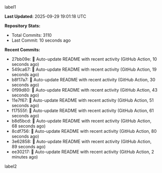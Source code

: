 
label1 
<!-- ACTIVITY_START -->
**Last Updated:** 2025-09-29 19:01:18 UTC

**Repository Stats:**
- Total Commits: 3110
- Last Commit: 10 seconds ago

**Recent Commits:**
- 27bb09e: 🤖 Auto-update README with recent activity (GitHub Action, 10 seconds ago)
- 549ca67: 🤖 Auto-update README with recent activity (GitHub Action, 19 seconds ago)
- b8f17a7: 🤖 Auto-update README with recent activity (GitHub Action, 30 seconds ago)
- 0f99d80: 🤖 Auto-update README with recent activity (GitHub Action, 43 seconds ago)
- 11e7f67: 🤖 Auto-update README with recent activity (GitHub Action, 51 seconds ago)
- f17555f: 🤖 Auto-update README with recent activity (GitHub Action, 61 seconds ago)
- b8d5bcd: 🤖 Auto-update README with recent activity (GitHub Action, 68 seconds ago)
- 8cdf756: 🤖 Auto-update README with recent activity (GitHub Action, 80 seconds ago)
- 3e62858: 🤖 Auto-update README with recent activity (GitHub Action, 89 seconds ago)
- ee30217: 🤖 Auto-update README with recent activity (GitHub Action, 2 minutes ago)
<!-- ACTIVITY_END -->

label2
